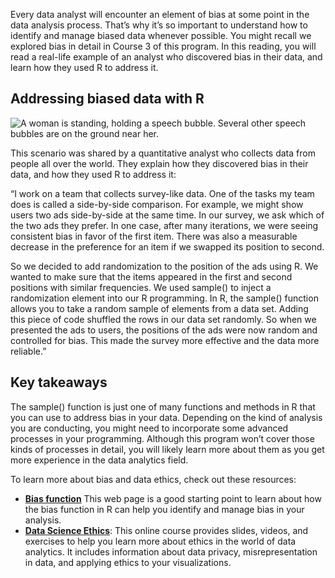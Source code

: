 
Every data analyst will encounter an element of bias at some point in the data analysis process. That’s why it’s so important to understand how to identify and manage biased data whenever possible. You might recall we explored bias in detail in Course 3 of this program. In this reading, you will read a real-life example of an analyst who discovered bias in their data, and learn how they used R to address it.  

## Addressing biased data with R

![A woman is standing, holding a speech bubble. Several other speech bubbles are on the ground near her.](https://d3c33hcgiwev3.cloudfront.net/imageAssetProxy.v1/9S2LIPiKTGatiyD4iqxmIw_6802a87a5b0f4781b6791b5b8d4d5e4b_Screen-Shot-2021-02-16-at-9.44.46-AM.png?expiry=1629244800000&hmac=9FSB0a4yc8QjBiG8T3DiiDQFxlo6WPFp34lLb5Wy7qo)

This scenario was shared by a quantitative analyst who collects data from people all over the world. They explain how they discovered bias in their data, and how they used R to address it:

“I work on a team that collects survey-like data. One of the tasks my team does is called a side-by-side comparison. For example, we might show users two ads side-by-side at the same time. In our survey, we ask which of the two ads they prefer. In one case, after many iterations, we were seeing consistent bias in favor of the first item. There was also a measurable decrease in the preference for an item if we swapped its position to second.

So we decided to add randomization to the position of the ads using R. We wanted to make sure that the items appeared in the first and second positions with similar frequencies. We used sample() to inject a randomization element into our R programming. In R, the sample() function allows you to take a random sample of elements from a data set. Adding this piece of code shuffled the rows in our data set randomly. So when we presented the ads to users, the positions of the ads were now random and controlled for bias. This made the survey more effective and the data more reliable.”

## Key takeaways

The sample() function is just one of many functions and methods in R that you can use to address bias in your data. Depending on the kind of analysis you are conducting, you might need to incorporate some advanced processes in your programming. Although this program won’t cover those kinds of processes in detail, you will likely learn more about them as you get more experience in the data analytics field. 

To learn more about bias and data ethics, check out these resources: 

-   [**Bias function**](https://www.rdocumentation.org/packages/SimDesign/versions/2.2/topics/bias "This link takes you to RDocumentation's description and examples of using the bias function.") This web page is a good starting point to learn about how the bias function in R can help you identify and manage bias in your analysis.
-   [**Data Science Ethics**](https://datasciencebox.org/ethics.html "This link takes you to the data science ethics section of the Data Science in a Box course."): This online course provides slides, videos, and exercises to help you learn more about ethics in the world of data analytics. It includes information about data privacy, misrepresentation in data, and applying ethics to your visualizations.
